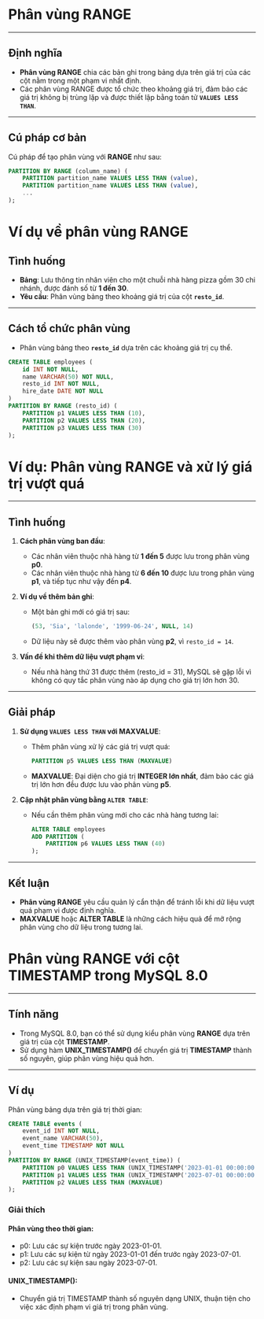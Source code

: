 # **Phân vùng RANGE**

---

## **Định nghĩa**
- **Phân vùng RANGE** chia các bản ghi trong bảng dựa trên giá trị của các cột nằm trong một phạm vi nhất định.
- Các phân vùng RANGE được tổ chức theo khoảng giá trị, đảm bảo các giá trị không bị trùng lặp và được thiết lập bằng toán tử **`VALUES LESS THAN`**.

---

## **Cú pháp cơ bản**
Cú pháp để tạo phân vùng với **RANGE** như sau:
```sql
PARTITION BY RANGE (column_name) (
    PARTITION partition_name VALUES LESS THAN (value),
    PARTITION partition_name VALUES LESS THAN (value),
    ...
);
```
# **Ví dụ về phân vùng RANGE**

## **Tình huống**
- **Bảng**: Lưu thông tin nhân viên cho một chuỗi nhà hàng pizza gồm 30 chi nhánh, được đánh số từ **1 đến 30**.
- **Yêu cầu**: Phân vùng bảng theo khoảng giá trị của cột **`resto_id`**.

---

## **Cách tổ chức phân vùng**
- Phân vùng bảng theo **`resto_id`** dựa trên các khoảng giá trị cụ thể.
```sql
CREATE TABLE employees (
    id INT NOT NULL,
    name VARCHAR(50) NOT NULL,
    resto_id INT NOT NULL,
    hire_date DATE NOT NULL
)
PARTITION BY RANGE (resto_id) (
    PARTITION p1 VALUES LESS THAN (10),
    PARTITION p2 VALUES LESS THAN (20),
    PARTITION p3 VALUES LESS THAN (30)
);
```

# **Ví dụ: Phân vùng RANGE và xử lý giá trị vượt quá**

---

## **Tình huống**
1. **Cách phân vùng ban đầu**:
   - Các nhân viên thuộc nhà hàng từ **1 đến 5** được lưu trong phân vùng **p0**.
   - Các nhân viên thuộc nhà hàng từ **6 đến 10** được lưu trong phân vùng **p1**, và tiếp tục như vậy đến **p4**.

2. **Ví dụ về thêm bản ghi**:
   - Một bản ghi mới có giá trị sau:
     ```sql
     (53, 'Sia', 'lalonde', '1999-06-24', NULL, 14)
     ```
   - Dữ liệu này sẽ được thêm vào phân vùng **p2**, vì `resto_id = 14`.

3. **Vấn đề khi thêm dữ liệu vượt phạm vi**:
   - Nếu nhà hàng thứ 31 được thêm (resto_id = 31), MySQL sẽ gặp lỗi vì không có quy tắc phân vùng nào áp dụng cho giá trị lớn hơn 30.

---

## **Giải pháp**
1. **Sử dụng `VALUES LESS THAN` với MAXVALUE**:
   - Thêm phân vùng xử lý các giá trị vượt quá:
     ```sql
     PARTITION p5 VALUES LESS THAN (MAXVALUE)
     ```
   - **MAXVALUE**: Đại diện cho giá trị **INTEGER lớn nhất**, đảm bảo các giá trị lớn hơn đều được lưu vào phân vùng **p5**.

2. **Cập nhật phân vùng bằng `ALTER TABLE`**:
   - Nếu cần thêm phân vùng mới cho các nhà hàng tương lai:
     ```sql
     ALTER TABLE employees
     ADD PARTITION (
         PARTITION p6 VALUES LESS THAN (40)
     );
     ```

---

## **Kết luận**
- **Phân vùng RANGE** yêu cầu quản lý cẩn thận để tránh lỗi khi dữ liệu vượt quá phạm vi được định nghĩa.
- **MAXVALUE** hoặc **ALTER TABLE** là những cách hiệu quả để mở rộng phân vùng cho dữ liệu trong tương lai.

# **Phân vùng RANGE với cột TIMESTAMP trong MySQL 8.0**

---

## **Tính năng**
- Trong MySQL 8.0, bạn có thể sử dụng kiểu phân vùng **RANGE** dựa trên giá trị của cột **TIMESTAMP**.
- Sử dụng hàm **UNIX_TIMESTAMP()** để chuyển giá trị **TIMESTAMP** thành số nguyên, giúp phân vùng hiệu quả hơn.

---

## **Ví dụ**
Phân vùng bảng dựa trên giá trị thời gian:
```sql
CREATE TABLE events (
    event_id INT NOT NULL,
    event_name VARCHAR(50),
    event_time TIMESTAMP NOT NULL
)
PARTITION BY RANGE (UNIX_TIMESTAMP(event_time)) (
    PARTITION p0 VALUES LESS THAN (UNIX_TIMESTAMP('2023-01-01 00:00:00')),
    PARTITION p1 VALUES LESS THAN (UNIX_TIMESTAMP('2023-07-01 00:00:00')),
    PARTITION p2 VALUES LESS THAN (MAXVALUE)
);
```

### Giải thích
#### Phân vùng theo thời gian:

- p0: Lưu các sự kiện trước ngày 2023-01-01.
- p1: Lưu các sự kiện từ ngày 2023-01-01 đến trước ngày 2023-07-01.
- p2: Lưu các sự kiện sau ngày 2023-07-01.
#### UNIX_TIMESTAMP():

- Chuyển giá trị TIMESTAMP thành số nguyên dạng UNIX, thuận tiện cho việc xác định phạm vi giá trị trong phân vùng.

